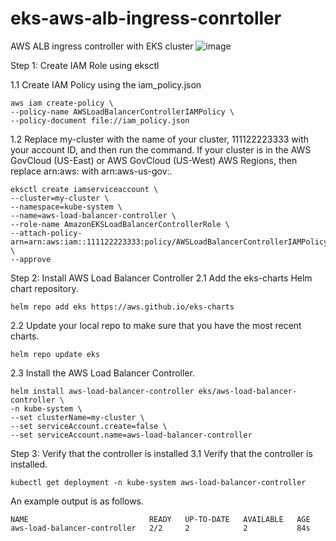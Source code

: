 # eks-aws-alb-ingress-conrtoller
AWS ALB ingress controller  with EKS cluster
![image](https://github.com/user-attachments/assets/47034a3d-1483-4dec-9e49-87baf9e42102)

Step 1: Create IAM Role using eksctl

1.1 Create IAM Policy using the iam_policy.json

    aws iam create-policy \
    --policy-name AWSLoadBalancerControllerIAMPolicy \
    --policy-document file://iam_policy.json

1.2 Replace my-cluster with the name of your cluster, 111122223333 with your account ID, and then run the command. If your cluster is in the AWS GovCloud (US-East) or AWS GovCloud (US-West) AWS Regions, then replace arn:aws: with arn:aws-us-gov:.

    eksctl create iamserviceaccount \
    --cluster=my-cluster \
    --namespace=kube-system \
    --name=aws-load-balancer-controller \
    --role-name AmazonEKSLoadBalancerControllerRole \
    --attach-policy-arn=arn:aws:iam::111122223333:policy/AWSLoadBalancerControllerIAMPolicy \
    --approve

Step 2: Install AWS Load Balancer Controller
2.1 Add the eks-charts Helm chart repository.

    helm repo add eks https://aws.github.io/eks-charts

2.2 Update your local repo to make sure that you have the most recent charts.

    helm repo update eks

2.3 Install the AWS Load Balancer Controller.

    helm install aws-load-balancer-controller eks/aws-load-balancer-controller \
    -n kube-system \
    --set clusterName=my-cluster \
    --set serviceAccount.create=false \
    --set serviceAccount.name=aws-load-balancer-controller

Step 3: Verify that the controller is installed
3.1 Verify that the controller is installed.

    kubectl get deployment -n kube-system aws-load-balancer-controller

An example output is as follows.

    NAME                           READY   UP-TO-DATE   AVAILABLE   AGE
    aws-load-balancer-controller   2/2     2            2           84s
